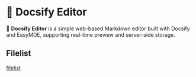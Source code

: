 # 📖 Docsify Editor
🚀 **Docsify Editor**  is a simple web-based Markdown editor built with Docsify and EasyMDE, supporting real-time preview and server-side storage.


## Filelist
[filelist](filelist.md ':include')
